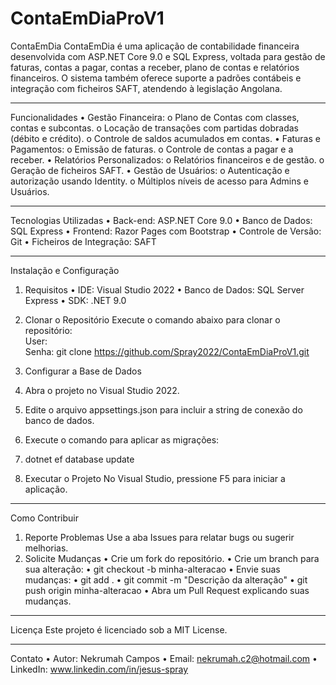 ﻿# ContaEmDiaProV1
ContaEmDia
ContaEmDia é uma aplicação de contabilidade financeira desenvolvida com ASP.NET Core 9.0 e SQL Express, voltada para gestão de faturas, contas a pagar, contas a receber, plano de contas e relatórios financeiros. O sistema também oferece suporte a padrões contábeis e integração com ficheiros SAFT, atendendo à legislação Angolana.
________________________________________
Funcionalidades
•	Gestão Financeira: 
o	Plano de Contas com classes, contas e subcontas.
o	Locação de transações com partidas dobradas (débito e crédito).
o	Controle de saldos acumulados em contas.
•	Faturas e Pagamentos: 
o	Emissão de faturas.
o	Controle de contas a pagar e a receber.
•	Relatórios Personalizados: 
o	Relatórios financeiros e de gestão.
o	Geração de ficheiros SAFT.
•	Gestão de Usuários: 
o	Autenticação e autorização usando Identity.
o	Múltiplos níveis de acesso para Admins e Usuários.
________________________________________
Tecnologias Utilizadas
•	Back-end: ASP.NET Core 9.0
•	Banco de Dados: SQL Express
•	Frontend: Razor Pages com Bootstrap
•	Controle de Versão: Git
•	Ficheiros de Integração: SAFT
________________________________________
Instalação e Configuração
1. Requisitos
•	IDE: Visual Studio 2022
•	Banco de Dados: SQL Server Express
•	SDK: .NET 9.0

2. Clonar o Repositório
Execute o comando abaixo para clonar o repositório:   
User:    
Senha: 
git clone https://github.com/Spray2022/ContaEmDiaProV1.git
3. Configurar a Base de Dados
1.	Abra o projeto no Visual Studio 2022.
2.	Edite o arquivo appsettings.json para incluir a string de conexão do banco de dados.
3.	Execute o comando para aplicar as migrações: 
4.	dotnet ef database update




4. Executar o Projeto
No Visual Studio, pressione F5 para iniciar a aplicação.
________________________________________
Como Contribuir
1. Reporte Problemas
Use a aba Issues para relatar bugs ou sugerir melhorias.
2. Solicite Mudanças
•	Crie um fork do repositório.
•	Crie um branch para sua alteração: 
•	git checkout -b minha-alteracao
•	Envie suas mudanças: 
•	git add .
•	git commit -m "Descrição da alteração"
•	git push origin minha-alteracao
•	Abra um Pull Request explicando suas mudanças.
________________________________________
Licença
Este projeto é licenciado sob a MIT License.
________________________________________
Contato
•	Autor: Nekrumah Campos
•	Email: nekrumah.c2@hotmail.com 
•	LinkedIn: www.linkedin.com/in/jesus-spray
